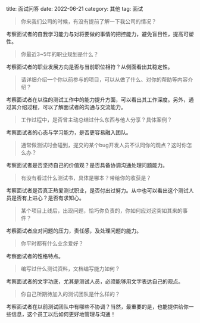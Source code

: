 title: 面试问答
date: 2022-06-21
category: 其他
tag: 面试

> 你来我们公司的时候，有没有提前了解一下我公司的情况？

考察面试者的自我学习能力与对将要做的事情的把控能力，避免盲目性，提高可塑性。

> 你最近3~5年的职业规划是什么？

考察面试者的职业发展方向是否与当前职位相符？从侧面看出其稳定性。

> 请详细介绍一个你以前参与的项目，可以从做了什么、对你的帮助等内容介绍？

考察面试者在以往的测试工作中的能力提升方面，可以看出其工作深度。另外，通过其介绍过程，可以了解面试者的沟通与交流能力。

> 工作过程中，是否曾主动总结过什么东西与他人分享？具体案例？

考察面试者的心态与学习能力，是否更容易融入团队。

> 通常做测试时会碰到，提交的某个bug开发人员不认同你的观点？这时你怎么办？

考察面试者是否坚持自己的价值观？是否具备协调沟通处理问题能力。

> 有没有看过什么测试书，具体是哪本？带给你的收获是？

考察面试者是否真正热爱测试职业，是否付出过努力。从中也可以看出这个测试人员是否有上进心？是否有求知心。

> 某个项目上线后，出现问题，恰巧你负责的，你如何应对这突如其来的事件？

考察面试者应对问题的压力，责任感，及处理问题的能力。

> 你平时都有什么业余爱好？

考察面试者的性格特点。

> 编写过什么测试资料，文档编写能力如何？

考察面试者的文字功底，尤其是测试人员，必须能够用文字表达自己的观点。

> 你自己所期待加入的测试团队是什么样的？

考察面试者在以前测试团队中有哪些不协调？当然，最重要的是，也能提供给你一些信息，这个员工以后如何更好地管理与沟通！
